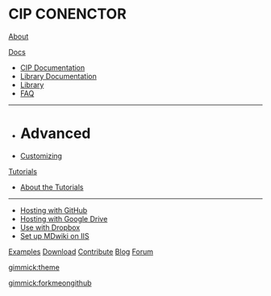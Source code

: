 # CIP CONENCTOR

[About](index.md)

[Docs]()

  * [CIP Documentation](docs/pages/cipDocumentation.md)
  * [Library Documentation](docs/pages/codeDocumentation.md)
  * [Library](pages/layout.md)
  * [FAQ](pages/faq.md)
  - - - -
  * # Advanced
  * [Customizing](pages/customizing.md)


[Tutorials]()

  * [About the Tutorials](pages/tutorials.md)
  - - - -
  * [Hosting with GitHub](pages/tutorials/github.md)
  * [Hosting with Google Drive](pages/tutorials/drive.md)
  * [Use with Dropbox](pages/tutorials/dropbox.md)
  * [Set up MDwiki on IIS](pages/tutorials/iis/iis.md)

[Examples](pages/examples.md)
[Download](pages/download.md)
[Contribute](pages/contribute/index.md)
[Blog](pages/blog.md)
[Forum](pages/forum.md)


[gimmick:theme](simplex)

<!-- [gimmick:theme (inverse: true)](simplex) -->

<!-- [gimmick:ThemeChooser](Change theme) -->

[gimmick:forkmeongithub](http://github.com/Dynalon/mdwiki/)

<!-- counter pixel for counting visitors -->
<!-- <img src="http://stats.markdown.io/mdwiki_info.gif" style="display:none;"/> -->

<script type="text/javascript">

  var _gaq = _gaq || [];
  _gaq.push(['_setAccount', 'UA-44627253-1']);
  _gaq.push(['_trackPageview']);

  (function() {
    var ga = document.createElement('script'); ga.type = 'text/javascript'; ga.async = true;
    ga.src = ('https:' == document.location.protocol ? 'https://ssl' : 'http://www') + '.google-analytics.com/ga.js';
    var s = document.getElementsByTagName('script')[0]; s.parentNode.insertBefore(ga, s);
  })();

</script>
